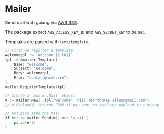 # Mailer

Send mail with golang via [AWS SES](https://aws.amazon.com/ses/).

The package expect `AWS_ACCESS_KEY_ID` and `AWS_SECRET_KEY` to be set.

Templates are parsed with `text/template`.

```go
// First we register a template
welcometpl := `Welcome {{.to}}`
tpl := &mailer.Template{
	Name: "welcome",
	Subject: "Welcome",
	Body: welcometpl,
	From: "contact@acme.com",
}
mailer.RegisterTemplate(tpl)

// Create a `mailer.Mail` object
m := mailer.New().Tpl("welcome", nil).To("thomas.sileo@gmail.com")
// m.Payload() returns JSON if you want to send the payload in a message queue

// Actually send the mail
if err := mailer.Send(m); err != nil {
	panic(err)
}
```
